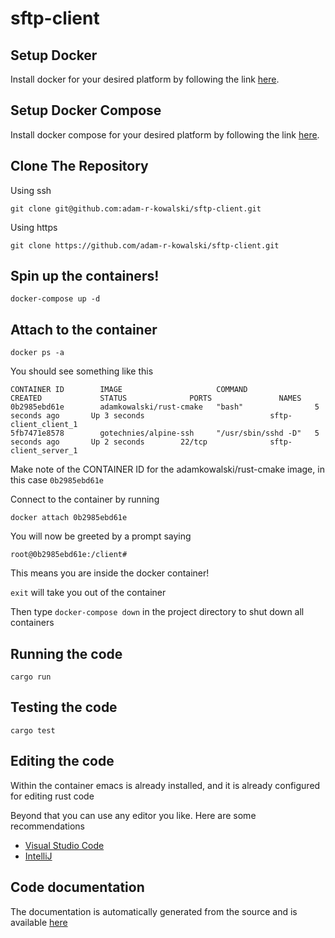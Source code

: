 # sftp-client

## Setup Docker

Install docker for your desired platform by following the link [here](https://docs.docker.com/install/).

## Setup Docker Compose

Install docker compose for your desired platform by following the link [here](https://docs.docker.com/compose/install/).

## Clone The Repository

Using ssh

`git clone git@github.com:adam-r-kowalski/sftp-client.git`

Using https

`git clone https://github.com/adam-r-kowalski/sftp-client.git`

## Spin up the containers!

`docker-compose up -d`

## Attach to the container

`docker ps -a`

You should see something like this

```
CONTAINER ID        IMAGE                     COMMAND               CREATED             STATUS              PORTS               NAMES
0b2985ebd61e        adamkowalski/rust-cmake   "bash"                5 seconds ago       Up 3 seconds                            sftp-client_client_1
5fb7471e8578        gotechnies/alpine-ssh     "/usr/sbin/sshd -D"   5 seconds ago       Up 2 seconds        22/tcp              sftp-client_server_1
```

Make note of the CONTAINER ID for the adamkowalski/rust-cmake image, in this case `0b2985ebd61e`

Connect to the container by running

`docker attach 0b2985ebd61e`

You will now be greeted by a prompt saying

`root@0b2985ebd61e:/client#`

This means you are inside the docker container!

`exit` will take you out of the container

Then type `docker-compose down` in the project directory to shut down all containers

## Running the code

`cargo run`

## Testing the code

`cargo test`

## Editing the code

Within the container emacs is already installed, and it is already configured for editing rust code

Beyond that you can use any editor you like. Here are some recommendations

- [Visual Studio Code](https://marketplace.visualstudio.com/items?itemName=rust-lang.rust)
- [IntelliJ](https://intellij-rust.github.io/)

## Code documentation

The documentation is automatically generated from the source and is available [here](https://adam-r-kowalski.github.io/sftp-client/)
